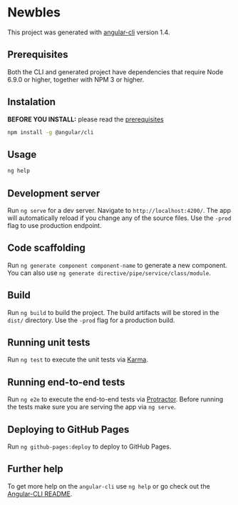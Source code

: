 # Newbles

This project was generated with [angular-cli](https://github.com/angular/angular-cli) version 1.4.

## Prerequisites

Both the CLI and generated project have dependencies that require Node 6.9.0 or higher, together with NPM 3 or higher.

## Instalation

**BEFORE YOU INSTALL:** please read the [prerequisites](#prerequisites)
```bash
npm install -g @angular/cli
```

## Usage

```bash
ng help
```

## Development server
Run `ng serve` for a dev server. Navigate to `http://localhost:4200/`. The app will automatically reload if you change any of the source files. Use the `-prod` flag to use production endpoint.

## Code scaffolding

Run `ng generate component component-name` to generate a new component. You can also use `ng generate directive/pipe/service/class/module`.

## Build

Run `ng build` to build the project. The build artifacts will be stored in the `dist/` directory. Use the `-prod` flag for a production build.

## Running unit tests

Run `ng test` to execute the unit tests via [Karma](https://karma-runner.github.io).

## Running end-to-end tests

Run `ng e2e` to execute the end-to-end tests via [Protractor](http://www.protractortest.org/).
Before running the tests make sure you are serving the app via `ng serve`.

## Deploying to GitHub Pages

Run `ng github-pages:deploy` to deploy to GitHub Pages.

## Further help

To get more help on the `angular-cli` use `ng help` or go check out the [Angular-CLI README](https://github.com/angular/angular-cli/blob/master/README.md).
